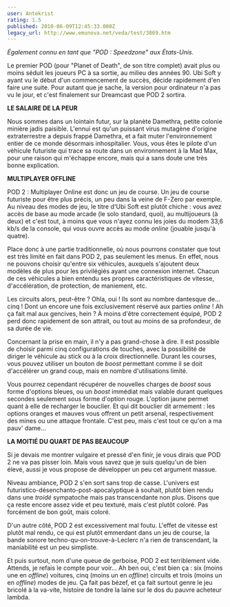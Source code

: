 ```yaml
---
user: Antekrist
rating: 1.5
published: 2010-06-09T12:45:33.000Z
legacy_url: http://www.emunova.net/veda/test/3869.htm
---
```

_Également connu en tant que "POD : Speedzone" aux États-Unis._  

  

Le premier POD (pour "Planet of Death", de son titre complet) avait plus ou moins séduit les joueurs PC à sa sortie, au milieu des années 90\. Ubi Soft y ayant vu le début d'un commencement de succès, décide rapidement d'en faire une suite. Pour autant que je sache, la version pour ordinateur n'a pas vu le jour, et c'est finalement sur Dreamcast que POD 2 sortira.  

  

**LE SALAIRE DE LA PEUR**  

Nous sommes dans un lointain futur, sur la planète Damethra, petite colonie minière jadis paisible. L'ennui est qu'un puissant virus mutagène d'origine extraterrestre a depuis frappé Damethra, et a fait muter l'environnement entier de ce monde désormais inhospitalier. Vous, vous êtes le pilote d'un véhicule futuriste qui trace sa route dans un environnement à la Mad Max, pour une raison qui m'échappe encore, mais qui a sans doute une très bonne explication.  

  

**MULTIPLAYER OFFLINE**  

POD 2 : Multiplayer Online est donc un jeu de course. Un jeu de course futuriste pour être plus précis, un peu dans la veine de F-Zero par exemple. Au niveau des modes de jeu, le titre d'Ubi Soft est plutôt chiche : vous avez accès de base au mode arcade (le solo standard, quoi), au multijoueurs (à deux) et c'est tout, à moins que vous n'ayez connu les joies du modem 33,6 kb/s de la console, qui vous ouvre accès au mode _online_ (jouable jusqu'à quatre).  

Place donc à une partie traditionnelle, où nous pourrons constater que tout est très limité en fait dans POD 2, pas seulement les menus. En effet, nous ne pouvons choisir qu'entre six véhicules, auxquels s'ajoutent deux modèles de plus pour les privilégiés ayant une connexion internet. Chacun de ces véhicules a bien entendu ses propres caractéristiques de vitesse, d'accélération, de protection, de maniement, etc.  

Les circuits alors, peut-être ? Ohla, oui ! Ils sont au nombre dantesque de... cinq ! Dont un encore une fois exclusivement réservé aux parties _online_ ! Ah ça fait mal aux gencives, hein ? À moins d'être correctement équipé, POD 2 perd donc rapidement de son attrait, ou tout au moins de sa profondeur, de sa durée de vie.  

Concernant la prise en main, il n'y a pas grand-chose à dire. Il est possible de choisir parmi cinq configurations de touches, avec la possibilité de diriger le véhicule au stick ou à la croix directionnelle. Durant les courses, vous pouvez utiliser un bouton de _boost_ permettant comme il se doit d'accélérer un grand coup, mais en nombre d'utilisations limité.  

Vous pourrez cependant récupérer de nouvelles charges de _boost_ sous forme d'options bleues, ou un _boost_ immédiat mais valable durant quelques secondes seulement sous forme d'option rouge. L'option jaune permet quant à elle de recharger le bouclier. Et qui dit bouclier dit armement : les options oranges et mauves vous offrent un petit arsenal, respectivement des mines ou une attaque frontale. C'est peu, mais c'est tout ce qu'on a ma pauv' dame...  

  

**LA MOITIÉ DU QUART DE PAS BEAUCOUP**  

Si je devais me montrer vulgaire et pressé d'en finir, je vous dirais que POD 2 ne va pas pisser loin. Mais vous savez que je suis quelqu'un de bien élevé, aussi je vous propose de développer un peu cet argument massue.  

Niveau ambiance, POD 2 s'en sort sans trop de casse. L'univers est futuristico-désenchanto-post-apocalyptique à souhait, plutôt bien rendu dans une _troidé_ sympatoche mais pas transcendante non plus. Disons que ça reste encore assez vide et peu texturé, mais c'est plutôt coloré. Pas forcément de bon goût, mais coloré.  

D'un autre côté, POD 2 est excessivement mal foutu. L'effet de vitesse est plutôt mal rendu, ce qui est plutôt emmerdant dans un jeu de course, la bande sonore techno-qu-on-trouve-à-Leclerc n'a rien de transcendant, la maniabilité est un peu simpliste.  

Et puis surtout, nom d'une queue de gerboise, POD 2 est terriblement vide. Attends, je refais le compte pour voir... Ah ben oui, c'est bien ça : six (moins une en _offline_) voitures, cinq (moins un en _offline_) circuits et trois (moins un en _offline_) modes de jeu. Ça fait pas bézef, et ça fait surtout genre le jeu bricolé à la va-vite, histoire de tondre la laine sur le dos du pauvre acheteur lambda.